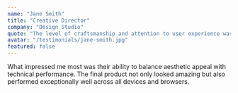 ```yaml
---
name: "Jane Smith"
title: "Creative Director"
company: "Design Studio"
quote: "The level of craftsmanship and attention to user experience was outstanding. They brought our vision to life with beautiful animations and flawless execution."
avatar: "/testimonials/jane-smith.jpg"
featured: false
---
```


What impressed me most was their ability to balance aesthetic appeal with technical performance. The final product not only looked amazing but also performed exceptionally well across all devices and browsers.
